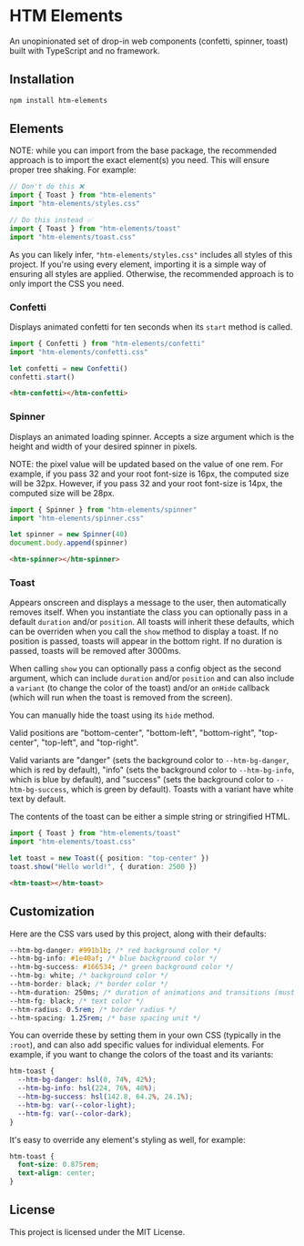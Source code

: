 # HTM Elements

An unopinionated set of drop-in web components (confetti, spinner, toast) built
with TypeScript and no framework.

## Installation

```bash
npm install htm-elements
```

## Elements

NOTE: while you can import from the base package, the recommended approach is to
import the exact element(s) you need. This will ensure proper tree shaking. For
example:

```ts
// Don't do this ❌
import { Toast } from "htm-elements"
import "htm-elements/styles.css"
```

```ts
// Do this instead ✅
import { Toast } from "htm-elements/toast"
import "htm-elements/toast.css"
```

As you can likely infer, `"htm-elements/styles.css"` includes all styles of this
project. If you're using every element, importing it is a simple way of ensuring
all styles are applied. Otherwise, the recommended approach is to only import
the CSS you need.

### Confetti

Displays animated confetti for ten seconds when its `start` method is called.

```ts
import { Confetti } from "htm-elements/confetti"
import "htm-elements/confetti.css"

let confetti = new Confetti()
confetti.start()
```

```html
<htm-confetti></htm-confetti>
```

### Spinner

Displays an animated loading spinner. Accepts a size argument which is the
height and width of your desired spinner in pixels.

NOTE: the pixel value will be updated based on the value of one rem. For
example, if you pass 32 and your root font-size is 16px, the computed size will
be 32px. However, if you pass 32 and your root font-size is 14px, the computed
size will be 28px.

```ts
import { Spinner } from "htm-elements/spinner"
import "htm-elements/spinner.css"

let spinner = new Spinner(40)
document.body.append(spinner)
```

```html
<htm-spinner></htm-spinner>
```

### Toast

Appears onscreen and displays a message to the user, then automatically removes
itself. When you instantiate the class you can optionally pass in a default
`duration` and/or `position`. All toasts will inherit these defaults, which can
be overriden when you call the `show` method to display a toast. If no position
is passed, toasts will appear in the bottom right. If no duration is passed,
toasts will be removed after 3000ms.

When calling `show` you can optionally pass a config object as the second
argument, which can include `duration` and/or `position` and can also include a
`variant` (to change the color of the toast) and/or an `onHide` callback (which
will run when the toast is removed from the screen).

You can manually hide the toast using its `hide` method.

Valid positions are "bottom-center", "bottom-left", "bottom-right",
"top-center", "top-left", and "top-right".

Valid variants are "danger" (sets the background color to `--htm-bg-danger`,
which is red by default), "info" (sets the background color to `--htm-bg-info`,
which is blue by default), and "success" (sets the background color to
`--htm-bg-success`, which is green by default). Toasts with a variant have white
text by default.

The contents of the toast can be either a simple string or stringified HTML.

```ts
import { Toast } from "htm-elements/toast"
import "htm-elements/toast.css"

let toast = new Toast({ position: "top-center" })
toast.show("Hello world!", { duration: 2500 })
```

```html
<htm-toast></htm-toast>
```

## Customization

Here are the CSS vars used by this project, along with their defaults:

```css
--htm-bg-danger: #991b1b; /* red background color */
--htm-bg-info: #1e40af; /* blue background color */
--htm-bg-success: #166534; /* green background color */
--htm-bg: white; /* background color */
--htm-border: black; /* border color */
--htm-duration: 250ms; /* duration of animations and transitions (must use ms) */
--htm-fg: black; /* text color */
--htm-radius: 0.5rem; /* border radius */
--htm-spacing: 1.25rem; /* base spacing unit */
```

You can override these by setting them in your own CSS (typically in the
`:root`), and can also add specific values for individual elements. For example,
if you want to change the colors of the toast and its variants:

```css
htm-toast {
  --htm-bg-danger: hsl(0, 74%, 42%);
  --htm-bg-info: hsl(224, 76%, 48%);
  --htm-bg-success: hsl(142.8, 64.2%, 24.1%);
  --htm-bg: var(--color-light);
  --htm-fg: var(--color-dark);
}
```

It's easy to override any element's styling as well, for example:

```css
htm-toast {
  font-size: 0.875rem;
  text-align: center;
}
```

## License

This project is licensed under the MIT License.
